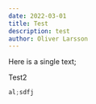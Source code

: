 ```yaml
---
date: 2022-03-01
title: Test
description: test
author: Oliver Larsson
---
```


Here is a single text;


Test2

```ts
al;sdfj
```




